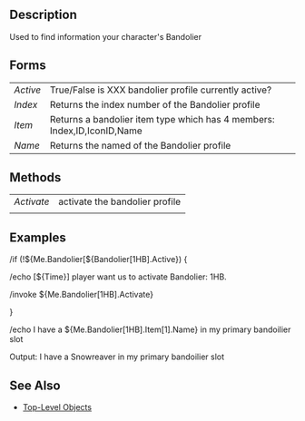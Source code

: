## Description

Used to find information your character's Bandolier

## Forms

|          |                                                                         |
|----------|-------------------------------------------------------------------------|
| *Active* | True/False is XXX bandolier profile currently active?                   |
| *Index*  | Returns the index number of the Bandolier profile                       |
| *Item*   | Returns a bandolier item type which has 4 members: Index,ID,IconID,Name |
| *Name*   | Returns the named of the Bandolier profile                              |

## Methods

|            |                                |
|------------|--------------------------------|
| *Activate* | activate the bandolier profile |
|            |                                |

## Examples

  
/if (!${Me.Bandolier\[${Bandolier\[1HB\].Active}) {

  
/echo \[${Time}\] player want us to activate Bandolier: 1HB.

/invoke ${Me.Bandolier\[1HB\].Activate}

}

<!-- -->

  
/echo I have a ${Me.Bandolier\[1HB\].Item\[1\].Name} in my primary bandoilier slot

  
Output: I have a Snowreaver in my primary bandoilier slot

## See Also

-   [Top-Level Objects](top-level-objects.md)


